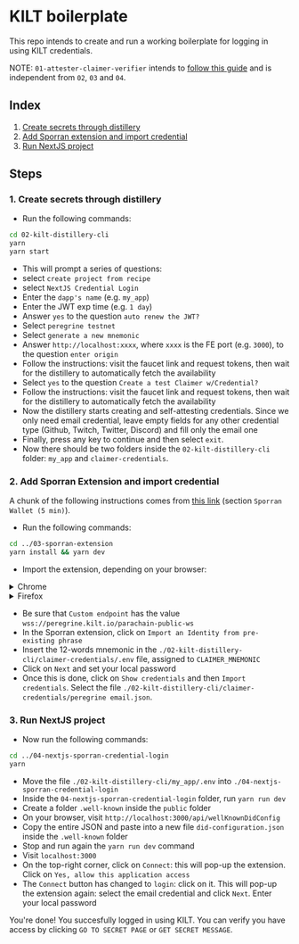 # KILT boilerplate

This repo intends to create and run a working boilerplate for logging in using KILT credentials.

NOTE: `01-attester-claimer-verifier` intends to [follow this guide](https://docs.kilt.io/docs/develop/workshop/welcome) and is independent from `02`, `03` and `04`.

## Index

1. [Create secrets through distillery](#step1)
2. [Add Sporran extension and import credential](#step2)
3. [Run NextJS project](#step3)

## Steps

### <a name="step1"></a>1. Create secrets through distillery

- Run the following commands:
```bash
cd 02-kilt-distillery-cli
yarn
yarn start
```
- This will prompt a series of questions:
- select `create project from recipe`
- select `NextJS Credential Login`
- Enter the `dapp's name` (e.g. `my_app`)
- Enter the JWT exp time (e.g. `1 day`)
- Answer `yes` to the question `auto renew the JWT?`
- Select `peregrine testnet`
- Select `generate a new mnemonic`
- Answer `http://localhost:xxxx`, where `xxxx` is the FE port (e.g. `3000`), to the question `enter origin`
- Follow the instructions: visit the faucet link and request tokens, then wait for the distillery to automatically fetch the availability
- Select `yes` to the question `Create a test Claimer w/Credential?`
- Follow the instructions: visit the faucet link and request tokens, then wait for the distillery to automatically fetch the availability
- Now the distillery starts creating and self-attesting credentials. Since we only need email credential, leave empty fields for any other credential type (Github, Twitch, Twitter, Discord) and fill only the email one
- Finally, press any key to continue and then select `exit`.
- Now there should be two folders inside the `02-kilt-distillery-cli` folder: `my_app` and `claimer-credentials`.

### <a name="step2"></a>2. Add Sporran Extension and import credential

A chunk of the following instructions comes from [this link](https://hackmd.io/@dTGKTsAWSxi6eYV5aeFnXA/BkzbzlBu5) (section `Sporran Wallet (5 min)`).
- Run the following commands:
```bash
cd ../03-sporran-extension
yarn install && yarn dev
```
 - Import the extension, depending on your browser:

<details><summary>Chrome</summary>
<ul>
<li>Visit <code>chrome://extensions</code></li>
<li>At the top-right corner, click on <code>Developer mode</code> to enable it</li>
<li>At the top-left corner, click on <code>Load unpacked</code></li>
<li>Select the <code>./sporran-extension/dist</code> folder</li>
</ul>
</details>

<details><summary>Firefox</summary>
<ul>
<li>Visit <code>about:debugging#/runtime/this-firefox</code></li>
<li>Click on <code>Load Temporary Add-on...</code></li>
<li>Select the file <code>./03-sporran-extension/dist/manifest.json</code></li>
</ul>
</details>

- Be sure that `Custom endpoint` has the value `wss://peregrine.kilt.io/parachain-public-ws`
- In the Sporran extension, click on `Import an Identity from pre-existing phrase`
- Insert the 12-words mnemonic in the `./02-kilt-distillery-cli/claimer-credentials/.env` file, assigned to `CLAIMER_MNEMONIC`
- Click on `Next` and set your local password
- Once this is done, click on `Show credentials` and then `Import credentials`. Select the file `./02-kilt-distillery-cli/claimer-credentials/peregrine email.json`.


### <a name="step3"></a>3. Run NextJS project

- Now run the following commands:
```bash
cd ../04-nextjs-sporran-credential-login
yarn
```
- Move the file `./02-kilt-distillery-cli/my_app/.env` into `./04-nextjs-sporran-credential-login`
- Inside the `04-nextjs-sporran-credential-login` folder, run `yarn run dev`
- Create a folder `.well-known` inside the `public` folder
- On your browser, visit `http://localhost:3000/api/wellKnownDidConfig`
- Copy the entire JSON and paste into a new file `did-configuration.json` inside the `.well-known` folder
- Stop and run again the `yarn run dev` command
- Visit `localhost:3000`
- On the top-right corner, click on `Connect`: this will pop-up the extension. Click on `Yes, allow this application access`
- The `Connect` button has changed to `login`: click on it. This will pop-up the extension again: select the email credential and click `Next`. Enter your local password

You're done! You succesfully logged in using KILT. You can verify you have access by clicking `GO TO SECRET PAGE`  or `GET SECRET MESSAGE`. 
